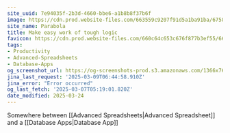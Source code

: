 ```yaml
---
site_uuid: 7e94035f-2b3d-4660-bbe6-a1b8b8f37b6f
image: https://cdn.prod.website-files.com/663559c9207f91d5a1ba91ba/6758bf034c4e5f674add5c84_generic-meta-lockup.png
site_name: Parabola
title: Make easy work of tough logic
favicon: https://cdn.prod.website-files.com/660c64c653c676f877b3ef55/6632c3618655aa755163b372_Favicon.png
tags:
- Productivity
- Advanced-Spreadsheets
- Database-Apps
og_screenshot_url: https://og-screenshots-prod.s3.amazonaws.com/1366x768/80/false/fd5f26c968e6e5e92fa0491702c5b24c401995dda0cf2a08cc5a0433a25fff92.jpeg
jina_last_request: '2025-03-09T06:44:58.910Z'
jina_error: "Error occurred"
og_last_fetch: '2025-03-07T05:19:01.820Z'
date_modified: 2025-03-24
---
```



Somewhere between [[Advanced Spreadsheets|Advanced Spreadsheet]] and a [[Database Apps|Database App]]

